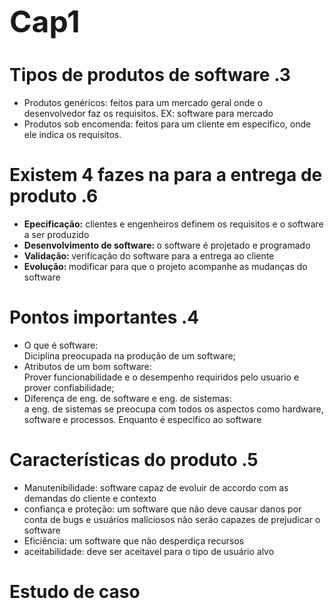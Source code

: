 <font size = "100"> **Cap1**</font>



# Tipos de produtos de software .3
<ul> 
    <li>Produtos genéricos: feitos para um mercado geral onde o desenvolvedor faz os requisitos. EX: software para mercado</li>
    <li>Produtos sob encomenda: feitos para um cliente em específico, onde ele indica os requisitos.</li>
</ul>




# Existem 4 fazes na para a entrega de produto .6
<ul> 
    <li> <strong>Epecificação:</strong> clientes e engenheiros definem os requisitos e o software a ser produzido </li>
    <li><strong>Desenvolvimento de software: </strong> o software é projetado e programado</li>
    <li><strong>Validação: </strong> verificação do software para a entrega ao cliente</li>
    <li><strong>Evolução: </strong> modificar para que o projeto acompanhe as mudanças do software</li>
</ul>

# Pontos importantes .4

<ul> 
    <li> O  que é software: 
    <div>Diciplina preocupada na produção de um software;</div>
    </li>
    <li>Atributos de um bom software: 
    <div>Prover funcionabilidade e o desempenho requiridos pelo usuario e prover confiabilidade;</div>
    </li>
    <li>Diferença de eng. de software e eng. de sistemas:
    <div>a eng. de sistemas se preocupa com todos os aspectos como hardware, software e processos. Enquanto é especifico ao software</div>
    </li>
</ul>

# Características do produto .5
<ul> 
    <li>Manutenibilidade: software capaz de evoluir de accordo com as demandas do cliente e contexto</li>
    <li>confiança e proteção: um software que não deve causar danos por conta de bugs e usuários maliciosos não serão capazes de prejudicar o software</li>
    <li>Eficiência: um software que não desperdiça recursos</li>
    <li>aceitabilidade: deve ser aceitavel para o tipo de usuário alvo</li>

</ul>


# Estudo de caso




